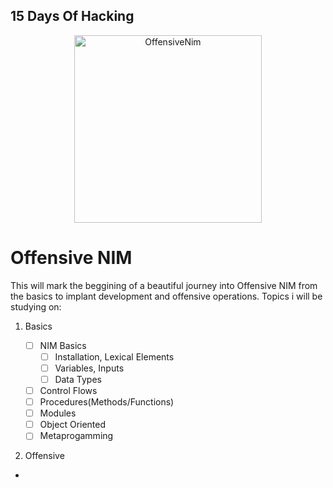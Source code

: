 ## 15 Days Of Hacking
<p align="center">
    <img height="300" alt="OffensiveNim" src="https://user-images.githubusercontent.com/5151193/98487722-ed729600-21e1-11eb-9d77-a79b0f3634de.png">
</p>

# Offensive NIM
This will mark the beggining of a beautiful journey into Offensive NIM from the basics to implant development and offensive operations.
Topics i will be studying on:
1. Basics

    - [ ] NIM Basics
        - [ ] Installation, Lexical Elements
        - [ ] Variables, Inputs
        - [ ] Data Types
    - [ ] Control Flows
    - [ ] Procedures(Methods/Functions)
    - [ ] Modules
    - [ ] Object Oriented
    - [ ] Metaprogamming

2. Offensive
-
